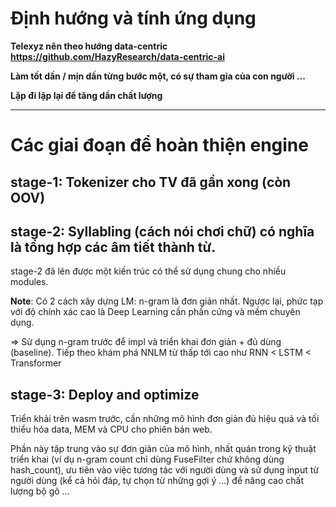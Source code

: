 # Định hướng và tính ứng dụng

**Telexyz nên theo hướng data-centric https://github.com/HazyResearch/data-centric-ai**

**Làm tốt dần / mịn dần từng bước một, có sự tham gia của con người ...**

**Lặp đi lặp lại để tăng dần chất lượng**

- - -

# Các giai đoạn để hoàn thiện engine

## stage-1: Tokenizer cho TV đã gần xong (còn OOV)

## stage-2: Syllabling (cách nói chơi chữ) có nghĩa là tổng hợp các âm tiết thành từ.

stage-2 đã lên được một kiến trúc có thể sử dụng chung cho nhiều modules.

__Note__: Có 2 cách xây dựng LM: n-gram là đơn giản nhất. Ngược lại, phức tạp với độ chính xác cao là Deep Learning cần phần cứng và mềm chuyên dụng.

=> Sử dụng n-gram trước để impl và triển khai đơn giản + đủ dùng (baseline). Tiếp theo khám phá NNLM từ thấp tới cao như RNN < LSTM < Transformer 

## stage-3: Deploy and optimize

Triển khải trên wasm trước, cần những mô hình đơn giản đủ hiệu quả và tối thiểu hóa data, MEM và CPU cho phiên bản web.

Phần này tập trung vào sự đơn giản của mô hình, nhất quán trong kỹ thuật triển khai (ví dụ n-gram count chỉ dùng FuseFilter chứ không dùng hash_count), ưu tiên vào việc tương tác với người dùng và sử dụng input từ người dùng (kể cả hỏi đáp, tự chọn từ những gợi ý ...) để nâng cao chất lượng bộ gõ ...
